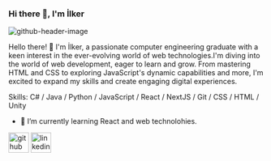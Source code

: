 ### Hi there 👋, I'm İlker
![github-header-image](https://github.com/ilkerkuss/ilkerkuss/assets/45232369/3c139644-1efa-41e0-a5fa-765ead0305db)

Hello there! 👋 I'm İlker, a passionate computer engineering graduate with a keen interest in the ever-evolving world of web technologies.I'm diving into the world of web development, eager to learn and grow. From mastering HTML and CSS to exploring JavaScript's dynamic capabilities and more, I'm excited to expand my skills and create engaging digital experiences.

Skills: C# / Java / Python / JavaScript / React / NextJS / Git / CSS / HTML / Unity

- 🌱 I’m currently learning React and web technolohies. 


[<img src='https://cdn.jsdelivr.net/npm/simple-icons@3.0.1/icons/github.svg' alt='github' height='40'>](https://github.com/ilkerkuss)  [<img src='https://cdn.jsdelivr.net/npm/simple-icons@3.0.1/icons/linkedin.svg' alt='linkedin' height='40'>](https://www.linkedin.com/in/ilker-kuş-2377bb15a/)  


